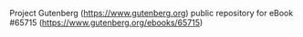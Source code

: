 Project Gutenberg (https://www.gutenberg.org) public repository for
eBook #65715 (https://www.gutenberg.org/ebooks/65715)

